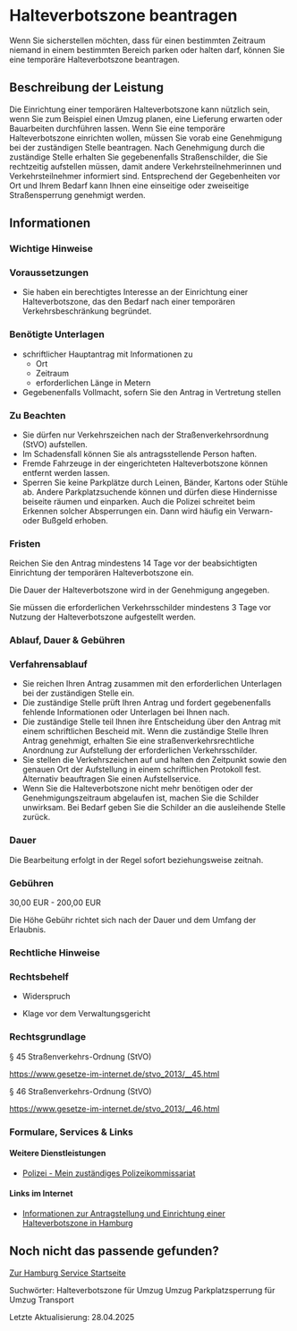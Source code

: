 




Halteverbotszone beantragen
===========================

Wenn Sie sicherstellen möchten, dass für einen bestimmten Zeitraum niemand in einem bestimmten Bereich parken oder halten darf, können Sie eine temporäre Halteverbotszone beantragen.

Beschreibung der Leistung
-------------------------

Die Einrichtung einer temporären Halteverbotszone kann nützlich sein, wenn Sie zum Beispiel einen Umzug planen, eine Lieferung erwarten oder Bauarbeiten durchführen lassen. Wenn Sie eine temporäre Halteverbotszone einrichten wollen, müssen Sie vorab eine Genehmigung bei der zuständigen Stelle beantragen. Nach Genehmigung durch die zuständige Stelle erhalten Sie gegebenenfalls Straßenschilder, die Sie rechtzeitig aufstellen müssen, damit andere Verkehrsteilnehmerinnen und Verkehrsteilnehmer informiert sind. Entsprechend der Gegebenheiten vor Ort und Ihrem Bedarf kann Ihnen eine einseitige oder zweiseitige Straßensperrung genehmigt werden.

Informationen
-------------

### Wichtige Hinweise

### Voraussetzungen

* Sie haben ein berechtigtes Interesse an der Einrichtung einer Halteverbotszone, das den Bedarf nach einer temporären Verkehrsbeschränkung begründet.

### Benötigte Unterlagen

* schriftlicher Hauptantrag mit Informationen zu
  + Ort
  + Zeitraum
  + erforderlichen Länge in Metern
* Gegebenenfalls Vollmacht, sofern Sie den Antrag in Vertretung stellen

### Zu Beachten

* Sie dürfen nur Verkehrszeichen nach der Straßenverkehrsordnung (StVO) aufstellen.
* Im Schadensfall können Sie als antragsstellende Person haften.
* Fremde Fahrzeuge in der eingerichteten Halteverbotszone können entfernt werden lassen.
* Sperren Sie keine Parkplätze durch Leinen, Bänder, Kartons oder Stühle ab. Andere Parkplatzsuchende können und dürfen diese Hindernisse beiseite räumen und einparken. Auch die Polizei schreitet beim Erkennen solcher Absperrungen ein. Dann wird häufig ein Verwarn- oder Bußgeld erhoben.

### Fristen

Reichen Sie den Antrag mindestens 14 Tage vor der beabsichtigten Einrichtung der temporären Halteverbotszone ein.  
  
Die Dauer der Halteverbotszone wird in der Genehmigung angegeben.  
  
Sie müssen die erforderlichen Verkehrsschilder mindestens 3 Tage vor Nutzung der Halteverbotszone aufgestellt werden.

### Ablauf, Dauer & Gebühren

### Verfahrensablauf

* Sie reichen Ihren Antrag zusammen mit den erforderlichen Unterlagen bei der zuständigen Stelle ein.
* Die zuständige Stelle prüft Ihren Antrag und fordert gegebenenfalls fehlende Informationen oder Unterlagen bei Ihnen nach.
* Die zuständige Stelle teil Ihnen ihre Entscheidung über den Antrag mit einem schriftlichen Bescheid mit. Wenn die zuständige Stelle Ihren Antrag genehmigt, erhalten Sie eine straßenverkehrsrechtliche Anordnung zur Aufstellung der erforderlichen Verkehrsschilder.
* Sie stellen die Verkehrszeichen auf und halten den Zeitpunkt sowie den genauen Ort der Aufstellung in einem schriftlichen Protokoll fest. Alternativ beauftragen Sie einen Aufstellservice.
* Wenn Sie die Halteverbotszone nicht mehr benötigen oder der Genehmigungszeitraum abgelaufen ist, machen Sie die Schilder unwirksam. Bei Bedarf geben Sie die Schilder an die ausleihende Stelle zurück.

### Dauer

Die Bearbeitung erfolgt in der Regel sofort beziehungsweise zeitnah.

### Gebühren

30,00 EUR - 200,00 EUR  
  
Die Höhe Gebühr richtet sich nach der Dauer und dem Umfang der Erlaubnis.

### Rechtliche Hinweise

### Rechtsbehelf

  
* Widerspruch
  
* Klage vor dem Verwaltungsgericht
  

### Rechtsgrundlage

§ 45 Straßenverkehrs-Ordnung (StVO)  
  
<https://www.gesetze-im-internet.de/stvo_2013/__45.html>  
  
§ 46 Straßenverkehrs-Ordnung (StVO)  
  
<https://www.gesetze-im-internet.de/stvo_2013/__46.html>

### Formulare, Services & Links

#### Weitere Dienstleistungen

* [Polizei - Mein zuständiges Polizeikommissariat](https://www.hamburg.de/service/info/11262156/)

#### Links im Internet

* [Informationen zur Antragstellung und Einrichtung einer Halteverbotszone in Hamburg](https://www.polizei.hamburg/halteverbotszone-einrichten-553246)

Noch nicht das passende gefunden?
---------------------------------

 [Zur Hamburg Service Startseite](/service/)

Suchwörter: Halteverbotszone für Umzug Umzug Parkplatzsperrung für Umzug Transport

Letzte Aktualisierung: 28.04.2025


